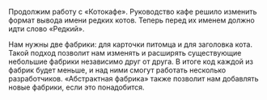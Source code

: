 Продолжим работу с «Котокафе». Руководство кафе решило изменить формат вывода имени редких котов. Теперь перед их именем должно идти слово «Редкий».

Нам нужны две фабрики: для карточки питомца и для заголовка кота. Такой подход позволит нам изменять и расширять существующие небольшие фабрики независимо друг от друга. В итоге код каждой из фабрик будет меньше, и над ними смогут работать несколько разработчиков. «Абстрактная фабрика» также позволит нам добавлять новые фабрики, если это понадобится.